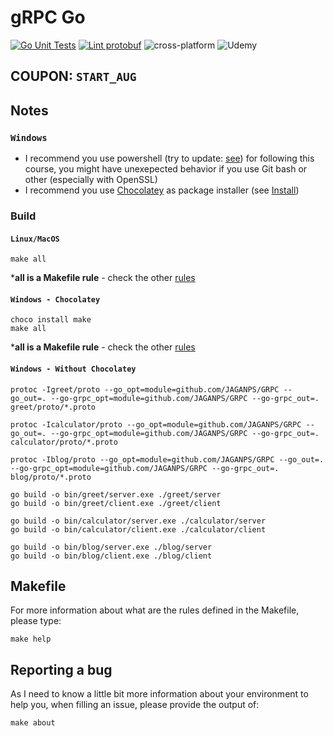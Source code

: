# gRPC Go

[![Go Unit Tests](https://github.com/JAGANPS/GRPC/actions/workflows/tests.yml/badge.svg)](https://github.com/JAGANPS/GRPC/actions/workflows/tests.yml) [![Lint protobuf](https://github.com/JAGANPS/GRPC/actions/workflows/lint.yml/badge.svg)](https://github.com/JAGANPS/GRPC/actions/workflows/lint.yml) ![cross-platform](https://img.shields.io/badge/Platform-windows%20%7C%20macos%20%7C%20linux-brightgreen) ![Udemy](.github/badges/udemy.svg)

## COUPON: `START_AUG`

## Notes

### `Windows`

- I recommend you use powershell (try to update: [see](https://github.com/PowerShell/PowerShell/releases)) for following this course, you might have unexepected behavior if you use Git bash or other (especially with OpenSSL)
- I recommend you use [Chocolatey](https://chocolatey.org/) as package installer (see [Install](https://chocolatey.org/install))


### Build

#### `Linux/MacOS`

```shell
make all
```
***all is a Makefile rule** - check the other [rules](#makefile)

#### `Windows - Chocolatey`
```shell
choco install make
make all
```
***all is a Makefile rule** - check the other [rules](#makefile)

#### `Windows - Without Chocolatey`

```shell
protoc -Igreet/proto --go_opt=module=github.com/JAGANPS/GRPC --go_out=. --go-grpc_opt=module=github.com/JAGANPS/GRPC --go-grpc_out=. greet/proto/*.proto

protoc -Icalculator/proto --go_opt=module=github.com/JAGANPS/GRPC --go_out=. --go-grpc_opt=module=github.com/JAGANPS/GRPC --go-grpc_out=. calculator/proto/*.proto

protoc -Iblog/proto --go_opt=module=github.com/JAGANPS/GRPC --go_out=. --go-grpc_opt=module=github.com/JAGANPS/GRPC --go-grpc_out=. blog/proto/*.proto

go build -o bin/greet/server.exe ./greet/server
go build -o bin/greet/client.exe ./greet/client

go build -o bin/calculator/server.exe ./calculator/server
go build -o bin/calculator/client.exe ./calculator/client

go build -o bin/blog/server.exe ./blog/server
go build -o bin/blog/client.exe ./blog/client
```

<a name="makefile"></a>
## Makefile

For more information about what are the rules defined in the Makefile, please type:

```shell
make help
```

## Reporting a bug

As I need to know a little bit more information about your environment to help you, when filling an issue, please provide the output of:

```shell
make about
```
